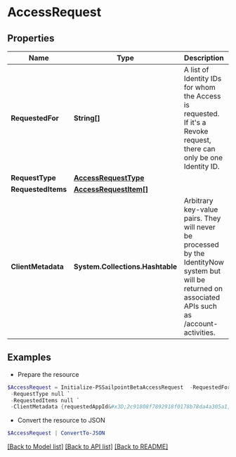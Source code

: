 # AccessRequest
## Properties

Name | Type | Description | Notes
------------ | ------------- | ------------- | -------------
**RequestedFor** | **String[]** | A list of Identity IDs for whom the Access is requested. If it&#39;s a Revoke request, there can only be one Identity ID. | 
**RequestType** | [**AccessRequestType**](AccessRequestType.md) |  | [optional] 
**RequestedItems** | [**AccessRequestItem[]**](AccessRequestItem.md) |  | 
**ClientMetadata** | **System.Collections.Hashtable** | Arbitrary key-value pairs. They will never be processed by the IdentityNow system but will be returned on associated APIs such as /account-activities. | [optional] 

## Examples

- Prepare the resource
```powershell
$AccessRequest = Initialize-PSSailpointBetaAccessRequest  -RequestedFor null `
 -RequestType null `
 -RequestedItems null `
 -ClientMetadata {requestedAppId&#x3D;2c91808f7892918f0178b78da4a305a1, requestedAppName&#x3D;test-app}
```

- Convert the resource to JSON
```powershell
$AccessRequest | ConvertTo-JSON
```

[[Back to Model list]](../README.md#documentation-for-models) [[Back to API list]](../README.md#documentation-for-api-endpoints) [[Back to README]](../README.md)

